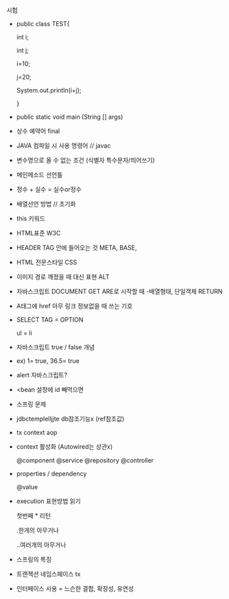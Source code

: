 

시험

- public class TEST{

  int i;

  int j;

  i=10;

  j=20;

  System.out.println(i+j);

  }

- public static void main (String [] args) 

- 상수 예약어 final

- JAVA 컴파일 시 사용 명령어  // javac

- 변수명으로 올 수 없는 조건 (식별자 특수문자/띄어쓰기)

- 메인메소드 선언틀

- 정수 + 실수 = 실수or정수

- 배열선언 방법 // 초기화

- this 키워드

- HTML표준 W3C

- HEADER TAG  안에 들어오는 것 META, BASE, 

- HTML 전문스타일 CSS

- 이미지 경로 깨졌을 때 대신 표현 ALT

- 자바스크립트 DOCUMENT GET ARE로 시작할 때 -배열형태, 단일객체 RETURN

- A태그에 href 아무 링크 정보없을  때 쓰는 기호

* SELECT TAG = OPTION

  ul = li

* 자바스크립트 true / false 개념

* ex) 1= true, 36.5= true

* alert 자바스크립트?

* <bean 설정에 id 빼먹으면

* 스프링 문제

* jdbctemplelljjte db참조기능x (ref참조값)

- tx  context  aop  

- context 활성화  (Autowired는 상관x)

  @component @service @repository @controller

- properties / dependency

  @value

- execution 표현방법 읽기

  첫번째 * 리턴

  .한개의 아무거나

  ..여러개의 아무거나

- 스프링의 특징

- 트랜젝션 네임스페이스 tx

- 인터페이스 사용  = 느슨한 결합, 확장성, 유연성


